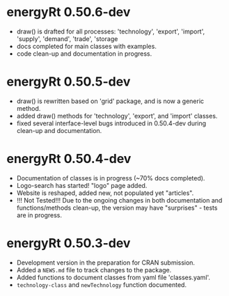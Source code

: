 # energyRt 0.50.6-dev

* draw() is drafted for all processes: 'technology', 'export', 'import', 'supply', 'demand', 'trade', 'storage
* docs completed for main classes with examples.
* code clean-up and documentation in progress.


# energyRt 0.50.5-dev

* draw() is rewritten based on 'grid' package, and is now a generic method. 
* added draw() methods for 'technology', 'export', and 'import' classes.
* fixed several interface-level bugs introduced in 0.50.4-dev during clean-up and documentation.

# energyRt 0.50.4-dev

* Documentation of classes is in progress (~70% docs completed).
* Logo-search has started! "logo" page added.
* Website is reshaped, added new, not populated yet "articles".
* !!! Not Tested!!! Due to the ongoing changes in both documentation and functions/methods clean-up, the version may have "surprises" - tests are in progress.

# energyRt 0.50.3-dev

* Development version in the preparation for CRAN submission.
* Added a `NEWS.md` file to track changes to the package.
* Added functions to document classes from yaml file 'classes.yaml'.
* `technology-class` and `newTechnology` function documented.
